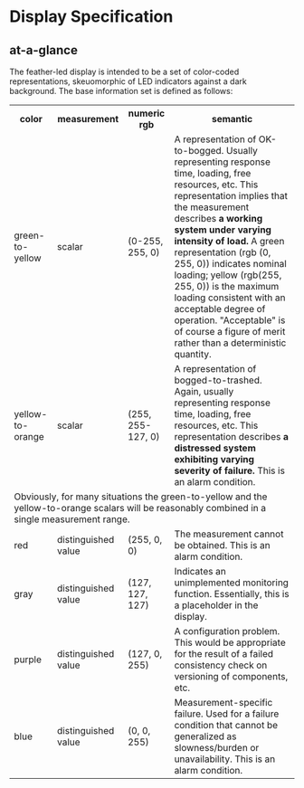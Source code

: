 # Display Specification
## at-a-glance
The feather-led display is intended to be a set of color-coded representations, skeuomorphic of LED indicators against a dark background. The base information set is defined as follows:
<table>
  <tr><th>color</th><th>measurement</th><th>numeric rgb</th><th>semantic</th></tr>
  <tr>
    <td>green-to-yellow</td>
    <td>scalar</td>
    <td>(0-255, 255, 0)</td>
    <td>A representation of OK-to-bogged. Usually representing response time, loading, free resources, etc. This representation implies that the measurement describes <strong>a working system under varying intensity of load.</strong> A green representation (rgb (0, 255, 0)) indicates nominal loading; yellow (rgb(255, 255, 0)) is the maximum loading consistent with an acceptable degree of operation. "Acceptable" is of course a figure of merit rather than a deterministic quantity.</td>
  </tr>
  <tr>
    <td>yellow-to-orange</td>
    <td>scalar</td>
    <td>(255, 255-127, 0)</td>
    <td>A representation of bogged-to-trashed. Again, usually representing response time, loading, free resources, etc.
      This representation describes <strong>a distressed system exhibiting varying severity of failure.</strong> This is an alarm condition.</td>
  </tr>
  <tr>
    <td colspan='4'>Obviously, for many situations the green-to-yellow and the yellow-to-orange scalars will be reasonably combined in a single measurement range.</td>
  </tr>
  <tr>
    <td>red</td>
    <td>distinguished value</td>
    <td>(255, 0, 0)</td>
    <td>The measurement cannot be obtained. This is an alarm condition.</td>
  </tr>
  <tr>
    <td>gray</td>
    <td>distinguished value</td>
    <td>(127, 127, 127)</td>
    <td>Indicates an unimplemented monitoring function. Essentially, this is a placeholder in the display.</td>
  </tr>
  <tr>
    <td>purple</td>
    <td>distinguished value</td>
    <td>(127, 0, 255)</td>
    <td>A configuration problem. This would be appropriate for the result of a failed consistency check on versioning of components, etc.</td>
  </tr>
  <tr>
    <td>blue</td>
    <td>distinguished value</td>
    <td>(0, 0, 255)</td>
    <td>Measurement-specific failure. Used for a failure condition that cannot be generalized as slowness/burden or unavailability. This is an alarm condition.</td>
  </tr>
</table>
